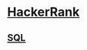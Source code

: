 
# [HackerRank](https://www.hackerrank.com/)

## [SQL](https://github.com/anuragambuja/HackerRank/tree/master/SQL)



